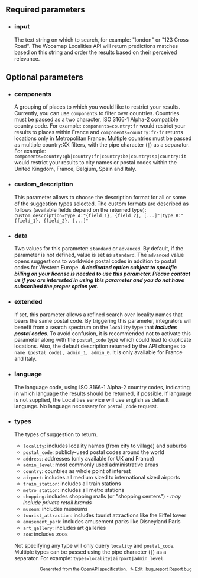 <!--- This is a generated file, do not edit! -->
<!--- [START woosmap_http_parameters_localitiesautocomplete] -->
<h2 id="required-parameters">Required parameters</h2>

-   <h3 class="parameter-name" id="input">input</h3>

    The text string on which to search, for example: "london" or "123 Cross Road". The Woosmap Localities API will return predictions matches based on this string and order the results based on their perceived relevance.

<h2 id="optional-parameters">Optional parameters</h2>

-   <h3 class="parameter-name" id="components">components</h3>

    A grouping of places to which you would like to restrict your results. Currently, you can use `components` to filter over countries. Countries must be passed as a two character, ISO 3166-1 Alpha-2 compatible country code. For example: `components=country:fr` would restrict your results to places within France and `components=country:fr-fr` returns locations only in Metropolitan France. Multiple countries must be passed as multiple country:XX filters, with the pipe character (`|`) as a separator. For example: `components=country:gb|country:fr|country:be|country:sp|country:it` would restrict your results to city names or postal codes within the United Kingdom, France, Belgium, Spain and Italy.

-   <h3 class="parameter-name" id="custom_description">custom_description</h3>

    This parameter allows to choose the description format for all or some of the suggestion types selected. The custom formats are described as follows (available fields depend on the returned type): `custom_description=type_A:"{field_1}, {field_2}, [...]"|type_B:"{field_1}, {field_2}, [...]"`

-   <h3 class="parameter-name" id="data">data</h3>

    Two values for this parameter: `standard` or `advanced`. By default, if the parameter is not defined, value is set as `standard`. The `advanced` value opens suggestions to worldwide postal codes in addition to postal codes for Western Europe. ***A dedicated option subject to specific billing on your license is needed to use this parameter. Please contact us if you are interested in using this parameter and you do not have subscribed the proper option yet.***

-   <h3 class="parameter-name" id="extended">extended</h3>

    If set, this parameter allows a refined search over locality names that bears the same postal code. By triggering this parameter, integrators will benefit from a search spectrum on the `locality` type that ***includes postal codes***. To avoid confusion, it is recommended not to activate this parameter along with the `postal_code` type which could lead to duplicate locations. Also, the default description returned by the API changes to `name (postal code), admin_1, admin_0`. It is only available for France and Italy.

-   <h3 class="parameter-name" id="language">language</h3>

    The language code, using ISO 3166-1 Alpha-2 country codes, indicating in which language the results should be returned, if possible. If language is not supplied, the Localities service will use english as default language. No language necessary for `postal_code` request.

-   <h3 class="parameter-name" id="types">types</h3>

    The types of suggestion to return.

    -   `locality`: includes locality names (from city to village) and suburbs
    -   `postal_code`: publicly-used postal codes around the world
    -   `address`: addresses (only available for UK and France)
    -   `admin_level`: most commonly used administrative areas
    -   `country`: countries as whole point of interest
    -   `airport`: includes all medium sized to international sized airports
    -   `train_station`: includes all train stations
    -   `metro_station`: includes all metro stations
    -   `shopping`: includes shopping malls (or "shopping centers") - *may include private retail brands*
    -   `museum`: includes museums
    -   `tourist_attraction`: includes tourist attractions like the Eiffel tower
    -   `amusement_park`: includes amusement parks like Disneyland Paris
    -   `art_gallery`: includes art galleries
    -   `zoo`: includes zoos

    Not specifying any type will only query `locality` and `postal_code`. Multiple types can be passed using the pipe character (`|`) as a separator. For example: `types=locality|airport|admin_level`.


<p style="text-align: right; font-size: smaller;">Generated from the <a data-label="openapi-github" href="https://github.com/woosmap/openapi-specification" title="Woosmap OpenAPI Specification" class="external">OpenAPI specification</a>.
<a data-label="openapi-github-woosmap-http-parameters-localitiesautocomplete" data-action="edit" style="margin-left: 5px;" href="https://github.com/woosmap/openapi-specification/tree/main/specification/parameters" title="Edit on GitHub">✎ Edit</a>
<a data-label="openapi-github-woosmap-http-parameters-localitiesautocomplete" data-action="bug" style="margin-left: 5px;" href="https://github.com/woosmap/openapi-specification/issues/new?assignees=&labels=type%3A+bug%2C+triage+me&template=bug_report.md&title=[parameters] Bug - /localities/autocomplete" title="File bug for parameters on GitHub"><span class="material-icons">bug_report</span> Report bug</a>
</p>

<!--- [END woosmap_http_parameters_localitiesautocomplete] -->